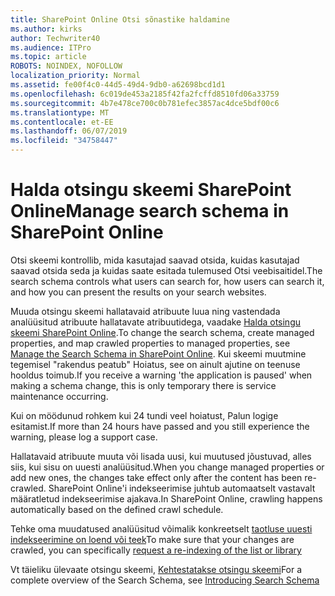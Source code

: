 ```yaml
---
title: SharePoint Online Otsi sõnastike haldamine
ms.author: kirks
author: Techwriter40
ms.audience: ITPro
ms.topic: article
ROBOTS: NOINDEX, NOFOLLOW
localization_priority: Normal
ms.assetid: fe00f4c0-44d5-49d4-9db0-a62698bcd1d1
ms.openlocfilehash: 6c019de453a2185f42fa2fcffd8510fd06a33759
ms.sourcegitcommit: 4b7e478ce700c0b781efec3857ac4dce5bdf00c6
ms.translationtype: MT
ms.contentlocale: et-EE
ms.lasthandoff: 06/07/2019
ms.locfileid: "34758447"
---
```

# <a name="manage-search-schema-in-sharepoint-online"></a><span data-ttu-id="21857-102">Halda otsingu skeemi SharePoint Online</span><span class="sxs-lookup"><span data-stu-id="21857-102">Manage search schema in SharePoint Online</span></span>

<span data-ttu-id="21857-103">Otsi skeemi kontrollib, mida kasutajad saavad otsida, kuidas kasutajad saavad otsida seda ja kuidas saate esitada tulemused Otsi veebisaitidel.</span><span class="sxs-lookup"><span data-stu-id="21857-103">The search schema controls what users can search for, how users can search it, and how you can present the results on your search websites.</span></span> 

<span data-ttu-id="21857-104">Muuda otsingu skeemi hallatavaid atribuute luua ning vastendada analüüsitud atribuute hallatavate atribuutidega, vaadake [Halda otsingu skeemi SharePoint Online](https://docs.microsoft.com/sharepoint/manage-search-schema).</span><span class="sxs-lookup"><span data-stu-id="21857-104">To change the search schema, create managed properties, and map crawled properties to managed properties, see [Manage the Search Schema in SharePoint Online](https://docs.microsoft.com/sharepoint/manage-search-schema).</span></span> <span data-ttu-id="21857-105">Kui skeemi muutmine tegemisel "rakendus peatub" Hoiatus, see on ainult ajutine on teenuse hooldus toimub.</span><span class="sxs-lookup"><span data-stu-id="21857-105">If you receive a warning 'the application is paused' when making a schema change, this is only temporary there is service maintenance occurring.</span></span> 

<span data-ttu-id="21857-106">Kui on möödunud rohkem kui 24 tundi veel hoiatust, Palun logige esitamist.</span><span class="sxs-lookup"><span data-stu-id="21857-106">If more than 24 hours have passed and you still experience the warning, please log a support case.</span></span>

<span data-ttu-id="21857-107">Hallatavaid atribuute muuta või lisada uusi, kui muutused jõustuvad, alles siis, kui sisu on uuesti analüüsitud.</span><span class="sxs-lookup"><span data-stu-id="21857-107">When you change managed properties or add new ones, the changes take effect only after the content has been re-crawled.</span></span> <span data-ttu-id="21857-108">SharePoint Online'i indekseerimise juhtub automaatselt vastavalt määratletud indekseerimise ajakava.</span><span class="sxs-lookup"><span data-stu-id="21857-108">In SharePoint Online, crawling happens automatically based on the defined crawl schedule.</span></span>

<span data-ttu-id="21857-109">Tehke oma muudatused analüüsitud võimalik konkreetselt [taotluse uuesti indekseerimine on loend või teek](https://docs.microsoft.com/sharepoint/manage-search-schema#request-re-indexing-of-a-document-library-or-list)</span><span class="sxs-lookup"><span data-stu-id="21857-109">To make sure that your changes are crawled, you can specifically [request a re-indexing of the list or library](https://docs.microsoft.com/sharepoint/manage-search-schema#request-re-indexing-of-a-document-library-or-list)</span></span> 

<span data-ttu-id="21857-110">Vt täieliku ülevaate otsingu skeemi, [Kehtestatakse otsingu skeemi](https://blogs.technet.microsoft.com/tothesharepoint/2012/11/25/introducing-search-schema-for-sharepoint-2013/)</span><span class="sxs-lookup"><span data-stu-id="21857-110">For a complete overview of the Search Schema, see [Introducing Search Schema](https://blogs.technet.microsoft.com/tothesharepoint/2012/11/25/introducing-search-schema-for-sharepoint-2013/)</span></span> 

